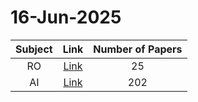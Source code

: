 # 16-Jun-2025

| Subject | Link | Number of Papers |
|:-----:|:----:|:----------------:|
| RO | [Link](https://github.com/KJaebye/EmbodiedAI-Robotics-arXiv-Daily-Reporter/tree/main/16-Jun-2025/RO) | 25 |
| AI | [Link](https://github.com/KJaebye/EmbodiedAI-Robotics-arXiv-Daily-Reporter/tree/main/16-Jun-2025/AI) | 202 |

